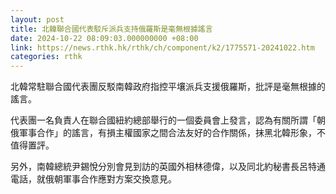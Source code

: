 ```yaml
---
layout: post
title: 北韓聯合國代表駁斥派兵支持俄羅斯是毫無根據謠言
date: 2024-10-22 08:09:03.000000000 +08:00
link: https://news.rthk.hk/rthk/ch/component/k2/1775571-20241022.htm
categories: rthk
---
```


北韓常駐聯合國代表團反駁南韓政府指控平壤派兵支援俄羅斯，批評是毫無根據的謠言。

代表團一名負責人在聯合國紐約總部舉行的一個委員會上發言，認為有關所謂「朝俄軍事合作」的謠言，有損主權國家之間合法友好的合作關係，抹黑北韓形象，不值得置評。

另外，南韓總統尹錫悅分別會見到訪的英國外相林德偉，以及同北約秘書長呂特通電話，就俄朝軍事合作應對方案交換意見。
